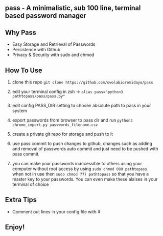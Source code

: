 ## pass - A minimalistic, sub 100 line,  terminal based password manager

## Why Pass
* Easy Storage and Retrieval of Passwords
* Persistence with Github
* Privacy & Security with sudo and chmod 

## How To Use
1. clone this repo ```git clone https://github.com/owolabioromidayo/pass``` 

1. edit your terminal config
	in zsh -> ```alias pass="python3 pathtopass/pass/pass.py"```
	
1. edit config PASS_DIR setting to chosen absolute path to pass in your system

1. export passwords from browser to pass dir and run ```python3 chrome_import.py passwords_filename.csv```

1. create a private git repo for storage and push to it

1. use pass commit to push changes to github, changes such as adding and removal of passwords auto commit and just need to be 
pushed with pass commit.

1. you can make your passwords inaccessible to others using your computer without root access by using ```sudo chmod 000 pathtopass```
when not in use then ```sudo chmod 777 pathtopass``` so that you have a master key to your passwords. You can even make these alaises
in your terminal of choice


## Extra Tips
* Comment out lines in your config file with #

## Enjoy!
